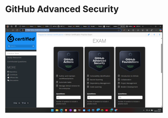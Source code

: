 # GitHub Advanced Security

<div style="display: flex; align-items: center; gap: 10px;" align="center">

[<img src="/Exam/04 GitHub Advanced Security/Screenshot (96).png">](https://ghcertified.com/practice_tests/)

</div>